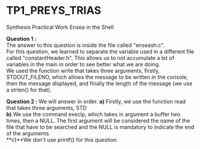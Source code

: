 # TP1_PREYS_TRIAS
Synthesis Practical Work Ensea in the Shell

**Question 1 :**  
The answer to this question is inside the file called "enseash.c".  
For this question, we learned to separate the variable used in a different file called "constantHeader.h". This allows us to not accumulate a lot of variables in the main in order to see better what we are doing.   
We used the function write that takes three arguments, firstly, STDOUT_FILENO, which allows the message to be written in the console, then the message displayed, and finally the length of the message (we use a strlen() for that).  

**Question 2 :**
We will answer in order. 
**a)** Firstly, we use the function read that takes three arguments, STD  
**b)** We use the command execlp, which takes in argument a buffer two times, then a NULL. The first argument will be considered the name of the file that have to be searched and the NULL is mandatory to indicate the end of the arguments.   
**c)**We don't use printf() for this question.  
